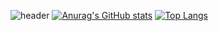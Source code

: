 ![header](https://capsule-render.vercel.app/api?type=wave&color=auto&height=300&section=header&text=capsule%20render&fontSize=90)
[![Anurag's GitHub stats](https://github-readme-stats.vercel.app/api?username=nunnunan0321&show_icons=true&theme=radical)](https://github.com/nunnunan0321/github-readme-stats)
[![Top Langs](https://github-readme-stats.vercel.app/api/top-langs/?username=nunnunan0321&layout=compact)](https://github.com/nunnunan0321/github-readme-stats)

